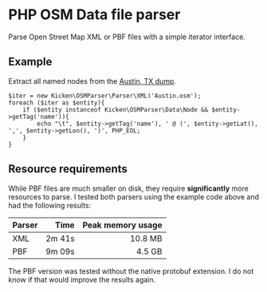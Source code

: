 # PHP OSM Data file parser

Parse Open Street Map XML or PBF files with a simple iterator interface.

## Example

Extract all named nodes from the [Austin, TX dump](https://download.bbbike.org/osm/bbbike/Austin/).

    $iter = new Kicken\OSMParser\Parser\XML('Austin.osm');
    foreach ($iter as $entity){
        if ($entity instanceof Kicken\OSMParser\Data\Node && $entity->getTag('name')){
            echo "\t", $entity->getTag('name'), ' @ (', $entity->getLat(), ',', $entity->getLon(), ')', PHP_EOL;
        }
    }

## Resource requirements

While PBF files are much smaller on disk, they require **significantly** more resources to parse. I tested both parsers using the example
code above and had the following results:

| Parser |   Time | Peak memory usage |
|--------|-------:|------------------:|
| XML    | 2m 41s |           10.8 MB |
| PBF    | 9m 09s |            4.5 GB |

The PBF version was tested without the native protobuf extension. I do not know if that would improve the results again.
